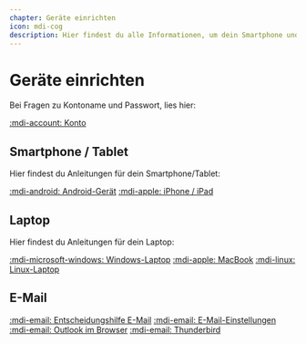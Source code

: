 ```yaml
---
chapter: Geräte einrichten
icon: mdi-cog
description: Hier findest du alle Informationen, um dein Smartphone und deinen Laptop für den Einsatz an der Schule einzurichten.
---
```


# Geräte einrichten



Bei Fragen zu Kontoname und Passwort, lies hier:

[:mdi-account: Konto](konto)


## Smartphone / Tablet

Hier findest du Anleitungen für dein Smartphone/Tablet:

[:mdi-android: Android-Gerät](android/)
[:mdi-apple: iPhone / iPad](ios/)

## Laptop

Hier findest du Anleitungen für dein Laptop:

[:mdi-microsoft-windows: Windows-Laptop](windows/)
[:mdi-apple: MacBook](macos/)
[:mdi-linux: Linux-Laptop](linux/)

## E-Mail

[:mdi-email: Entscheidungshilfe E-Mail](mail/e-mail-vergleich/)
[:mdi-email: E-Mail-Einstellungen](mail/e-mail-einstellungen/)
[:mdi-email: Outlook im Browser](mail/outlook-web/)
[:mdi-email: Thunderbird](mail/thunderbird/)
